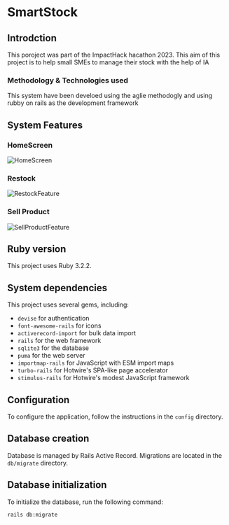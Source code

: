 # SmartStock

## Introdction
This poroject was part of the ImpactHack hacathon 2023. This aim of this project is to help small SMEs to manage their stock with the help of IA
### Methodology & Technologies used
This system have been develoed using the aglie methodogly and using rubby on rails as the development framework

## System Features 


### HomeScreen
![HomeScreen](https://github.com/GaafarDev/SmartStock/assets/115364146/4bcc6271-ad59-457c-bc78-509b68ae1ee5)


### Restock
![RestockFeature](https://github.com/GaafarDev/SmartStock/assets/115364146/57da309e-b3b0-4c8a-8d63-d0c677ed63d5)


### Sell Product 
![SellProductFeature](https://github.com/GaafarDev/SmartStock/assets/115364146/1af8acd4-26a7-4628-8021-e92b11abf2f1)

## Ruby version

This project uses Ruby 3.2.2.

## System dependencies

This project uses several gems, including:

- `devise` for authentication
- `font-awesome-rails` for icons
- `activerecord-import` for bulk data import
- `rails` for the web framework
- `sqlite3` for the database
- `puma` for the web server
- `importmap-rails` for JavaScript with ESM import maps
- `turbo-rails` for Hotwire's SPA-like page accelerator
- `stimulus-rails` for Hotwire's modest JavaScript framework

## Configuration

To configure the application, follow the instructions in the `config` directory.

## Database creation

Database is managed by Rails Active Record. Migrations are located in the `db/migrate` directory.

## Database initialization

To initialize the database, run the following command:

```sh
rails db:migrate
